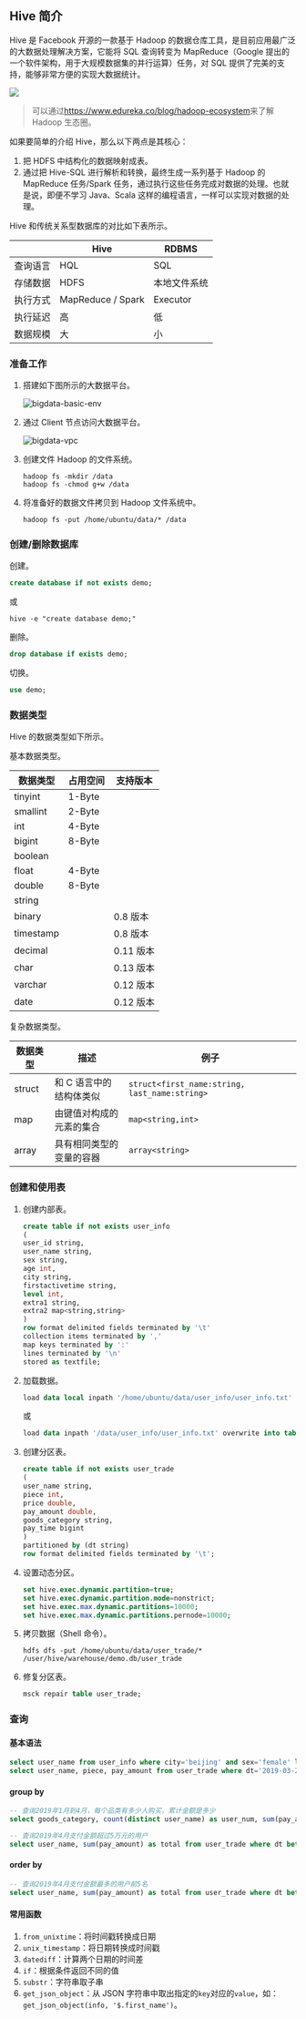 ## Hive 简介

Hive 是 Facebook 开源的一款基于 Hadoop 的数据仓库工具，是目前应用最广泛的大数据处理解决方案，它能将 SQL 查询转变为 MapReduce（Google 提出的一个软件架构，用于大规模数据集的并行运算）任务，对 SQL 提供了完美的支持，能够非常方便的实现大数据统计。

<img src="https://gitee.com/jackfrued/mypic/raw/master/20220210080608.png">

> 可以通过<https://www.edureka.co/blog/hadoop-ecosystem>来了解 Hadoop 生态圈。

如果要简单的介绍 Hive，那么以下两点是其核心：

1. 把 HDFS 中结构化的数据映射成表。
2. 通过把 Hive-SQL 进行解析和转换，最终生成一系列基于 Hadoop 的 MapReduce 任务/Spark 任务，通过执行这些任务完成对数据的处理。也就是说，即便不学习 Java、Scala 这样的编程语言，一样可以实现对数据的处理。

Hive 和传统关系型数据库的对比如下表所示。

|          | Hive              | RDBMS        |
| -------- | ----------------- | ------------ |
| 查询语言 | HQL               | SQL          |
| 存储数据 | HDFS              | 本地文件系统 |
| 执行方式 | MapReduce / Spark | Executor     |
| 执行延迟 | 高                | 低           |
| 数据规模 | 大                | 小           |

### 准备工作

1. 搭建如下图所示的大数据平台。

   ![bigdata-basic-env](https://gitee.com/jackfrued/mypic/raw/master/20220210080638.png)

2. 通过 Client 节点访问大数据平台。

   ![bigdata-vpc](https://gitee.com/jackfrued/mypic/raw/master/20220210080655.png)

3. 创建文件 Hadoop 的文件系统。

   ```Shell
   hadoop fs -mkdir /data
   hadoop fs -chmod g+w /data
   ```

4. 将准备好的数据文件拷贝到 Hadoop 文件系统中。

   ```Shell
   hadoop fs -put /home/ubuntu/data/* /data
   ```

### 创建/删除数据库

创建。

```SQL
create database if not exists demo;
```

或

```Shell
hive -e "create database demo;"
```

删除。

```SQL
drop database if exists demo;
```

切换。

```SQL
use demo;
```

### 数据类型

Hive 的数据类型如下所示。

基本数据类型。

| 数据类型  | 占用空间 | 支持版本  |
| --------- | -------- | --------- |
| tinyint   | 1-Byte   |           |
| smallint  | 2-Byte   |           |
| int       | 4-Byte   |           |
| bigint    | 8-Byte   |           |
| boolean   |          |           |
| float     | 4-Byte   |           |
| double    | 8-Byte   |           |
| string    |          |           |
| binary    |          | 0.8 版本  |
| timestamp |          | 0.8 版本  |
| decimal   |          | 0.11 版本 |
| char      |          | 0.13 版本 |
| varchar   |          | 0.12 版本 |
| date      |          | 0.12 版本 |

复杂数据类型。

| 数据类型 | 描述                     | 例子                                          |
| -------- | ------------------------ | --------------------------------------------- |
| struct   | 和 C 语言中的结构体类似  | `struct<first_name:string, last_name:string>` |
| map      | 由键值对构成的元素的集合 | `map<string,int>`                             |
| array    | 具有相同类型的变量的容器 | `array<string>`                               |

### 创建和使用表

1. 创建内部表。

   ```SQL
   create table if not exists user_info
   (
   user_id string,
   user_name string,
   sex string,
   age int,
   city string,
   firstactivetime string,
   level int,
   extra1 string,
   extra2 map<string,string>
   )
   row format delimited fields terminated by '\t'
   collection items terminated by ','
   map keys terminated by ':'
   lines terminated by '\n'
   stored as textfile;
   ```

2. 加载数据。

   ```SQL
   load data local inpath '/home/ubuntu/data/user_info/user_info.txt' overwrite into table user_info;
   ```

   或

   ```SQL
   load data inpath '/data/user_info/user_info.txt' overwrite into table user_info;
   ```

3. 创建分区表。

   ```SQL
   create table if not exists user_trade
   (
   user_name string,
   piece int,
   price double,
   pay_amount double,
   goods_category string,
   pay_time bigint
   )
   partitioned by (dt string)
   row format delimited fields terminated by '\t';
   ```

4. 设置动态分区。

   ```SQL
   set hive.exec.dynamic.partition=true;
   set hive.exec.dynamic.partition.mode=nonstrict;
   set hive.exec.max.dynamic.partitions=10000;
   set hive.exec.max.dynamic.partitions.pernode=10000;
   ```

5. 拷贝数据（Shell 命令）。

   ```Shell
   hdfs dfs -put /home/ubuntu/data/user_trade/* /user/hive/warehouse/demo.db/user_trade
   ```

6. 修复分区表。

   ```SQL
   msck repair table user_trade;
   ```

### 查询

#### 基本语法

```SQL
select user_name from user_info where city='beijing' and sex='female' limit 10;
select user_name, piece, pay_amount from user_trade where dt='2019-03-24' and goods_category='food';
```

#### group by

```SQL
-- 查询2019年1月到4月，每个品类有多少人购买，累计金额是多少
select goods_category, count(distinct user_name) as user_num, sum(pay_amount) as total from user_trade where dt between '2019-01-01' and '2019-04-30' group by goods_category;
```

```SQL
-- 查询2019年4月支付金额超过5万元的用户
select user_name, sum(pay_amount) as total from user_trade where dt between '2019-04-01' and '2019-04-30' group by user_name having sum(pay_amount) > 50000;
```

#### order by

```SQL
-- 查询2019年4月支付金额最多的用户前5名
select user_name, sum(pay_amount) as total from user_trade where dt between '2019-04-01' and '2019-04-30' group by user_name order by total desc limit 5;
```

#### 常用函数

1. `from_unixtime`：将时间戳转换成日期
2. `unix_timestamp`：将日期转换成时间戳
3. `datediff`：计算两个日期的时间差
4. `if`：根据条件返回不同的值
5. `substr`：字符串取子串
6. `get_json_object`：从 JSON 字符串中取出指定的`key`对应的`value`，如：`get_json_object(info, '$.first_name')`。
